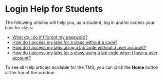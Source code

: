 # Login Help for Students

The following articles will help you, as a student, log in and/or access your labs for class:

- [What do I do if I forgot my password?](../end-user-student-faqs/basics/forgot-password.md)
- [How do I access my labs for a class without a code?](../end-user-student-faqs/lab-access/access-labs-for-class-without-code.md)
- [How do I access my labs using a lab code without a user account?](../end-user-student-faqs/lab-access/access-labs-for-class-using-lab-code-without-user-account.md)
- [How do I access my labs for a class using a lab code when I have a user account?](../end-user-student-faqs/lab-access/access-labs-for-class-using-lab-code-with-user-account.md)

To see all Help articles available for the TMS, you can click the **Home** button at the top of the window.